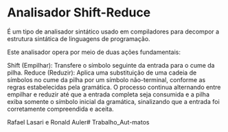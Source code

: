 # Analisador Shift-Reduce
É um tipo de analisador sintático usado em compiladores para decompor a estrutura sintática de linguagens de programação.

Este analisador opera por meio de duas ações fundamentais:

Shift (Empilhar): Transfere o símbolo seguinte da entrada para o cume da pilha.
Reduce (Reduzir): Aplica uma substituição de uma cadeia de símbolos no cume da pilha por um símbolo não-terminal, conforme as regras estabelecidas pela gramática.
O processo continua alternando entre empilhar e reduzir até que a entrada completa seja consumida e a pilha exiba somente o símbolo inicial da gramática, sinalizando que a entrada foi corretamente compreendida e aceita.


Rafael Lasari e Ronald Auler#   T r a b a l h o _ A u t - m a t o s  
 